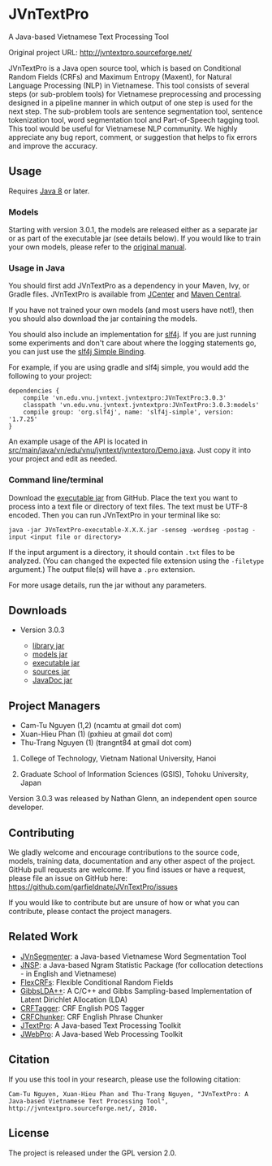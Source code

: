 # JVnTextPro

A Java-based Vietnamese Text Processing Tool

Original project URL: http://jvntextpro.sourceforge.net/

JVnTextPro is a Java open source tool, which is based on Conditional Random Fields (CRFs) and 
Maximum Entropy (Maxent), for Natural Language Processing (NLP) in Vietnamese. This tool 
consists of several steps (or sub-problem tools) for Vietnamese preprocessing and processing 
designed in a pipeline manner in which output of one step is used for the next step. The 
sub-problem tools are sentence segmentation tool, sentence tokenization tool, word segmentation 
tool and Part-of-Speech tagging tool. This tool would be useful for Vietnamese NLP community. 
We highly appreciate any bug report, comment, or suggestion that helps to fix errors and 
improve the accuracy.

## Usage

Requires [Java 8](https://java.com/en/download/) or later.

### Models

Starting with version 3.0.1, the models are released either as a separate jar or as part of the 
executable jar (see details below). If you would like to train your own models, please refer 
to the [original manual](http://jvntextpro.sourceforge.net/v2.0/JVnTextPro_Manual.pdf).

### Usage in Java

You should first add JVnTextPro as a dependency in your Maven, Ivy, or Gradle files. JVnTextPro is available from [JCenter](https://bintray.com/garfieldnate/general/JVnTextPro) and
[Maven Central](http://search.maven.org/#search|ga|1|JVnTextPro).

If you have not trained your own models (and most users have not!), then you should also download the jar containing the models.

You should also include an implementation for [slf4j](https://www.slf4j.org/). If you are just running some
experiments and don't care about where the logging statements go, you can just use the 
[slf4j Simple Binding](https://mvnrepository.com/artifact/org.slf4j/slf4j-simple).

For example, if you are using gradle and slf4j simple, you would add the following to your project:

    dependencies {
        compile 'vn.edu.vnu.jvntext.jvntextpro:JVnTextPro:3.0.3'
        classpath 'vn.edu.vnu.jvntext.jvntextpro:JVnTextPro:3.0.3:models'
        compile group: 'org.slf4j', name: 'slf4j-simple', version: '1.7.25'
    }

An example usage of the API is located in [src/main/java/vn/edu/vnu/jvntext/jvntextpro/Demo.java](src/main/java/vn/edu/vnu/jvntext/jvntextpro/Demo.java).
Just copy it into your project and edit as needed.

### Command line/terminal

Download the [executable jar](https://github.com/garfieldnate/JVnTextPro/releases/download/3.0.3/JVnTextPro-3.0.3-executable.jar)
from GitHub. Place the text you want to process into a text file or directory of text files. 
The text must be UTF-8 encoded. Then you can run JVnTextPro in your terminal like so:

    java -jar JVnTextPro-executable-X.X.X.jar -senseg -wordseg -postag -input <input file or directory>

If the input argument is a directory, it should contain `.txt` files to be analyzed. (You can changed
the expected file extension using the `-filetype` argument.) The output file(s) will have a `.pro` extension.

For more usage details, run the jar without any parameters.

## Downloads

* Version 3.0.3

    - [library jar](https://github.com/garfieldnate/JVnTextPro/releases/download/3.0.3/JVnTextPro-3.0.3.jar)
    - [models jar](https://github.com/garfieldnate/JVnTextPro/releases/download/3.0.3/JVnTextPro-3.0.3.jar)
    - [executable jar](https://github.com/garfieldnate/JVnTextPro/releases/download/3.0.3/JVnTextPro-3.0.3-executable.jar)
    - [sources jar](https://github.com/garfieldnate/JVnTextPro/releases/download/3.0.3/JVnTextPro-3.0.3-sources.jar)
    - [JavaDoc jar](https://github.com/garfieldnate/JVnTextPro/releases/download/3.0.3/JVnTextPro-3.0.3-javadoc.jar)

## Project Managers

* Cam-Tu Nguyen (1,2) (ncamtu at gmail dot com)
* Xuan-Hieu Phan (1) (pxhieu at gmail dot com)
* Thu-Trang Nguyen (1) (trangnt84 at gmail dot com)

1. College of Technology, Vietnam National University, Hanoi

2. Graduate School of Information Sciences (GSIS), Tohoku University, Japan

Version 3.0.3 was released by Nathan Glenn, an independent open source developer.

## Contributing

We gladly welcome and encourage contributions to the source code, models, training data,
documentation and any other aspect of the project. GitHub pull requests are welcome.
If you find issues or have a request, please file an issue on GitHub here:
https://github.com/garfieldnate/JVnTextPro/issues

If you would like to contribute but are unsure of how or what you can contribute, 
please contact the project managers.

## Related Work

* [JVnSegmenter](http://jvnsegmenter.sourceforge.net/): a Java-based Vietnamese Word Segmentation Tool
* [JNSP](http://jnsp.sourceforge.net/): a Java-based Ngram Statistic Package (for collocation detections - in English and Vietnamese)
* [FlexCRFs](http://flexcrfs.sourceforge.net/): Flexible Conditional Random Fields
* [GibbsLDA++](http://gibbslda.sourceforge.net/): A C/C++ and Gibbs Sampling-based Implementation of Latent Dirichlet Allocation (LDA)
* [CRFTagger](http://crftagger.sourceforge.net/): CRF English POS Tagger
* [CRFChunker](http://crfchunker.sourceforge.net/): CRF English Phrase Chunker
* [JTextPro](http://jtextpro.sourceforge.net/): A Java-based Text Processing Toolkit
* [JWebPro](http://jwebpro.sourceforge.net/): A Java-based Web Processing Toolkit

## Citation

If you use this tool in your research, please use the following citation:

    Cam-Tu Nguyen, Xuan-Hieu Phan and Thu-Trang Nguyen, "JVnTextPro: A Java-based Vietnamese Text Processing Tool", http://jvntextpro.sourceforge.net/, 2010.

## License

The project is released under the GPL version 2.0.
